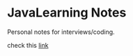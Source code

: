 # JavaLearning Notes 
Personal notes for interviews/coding.

check this [link](https://github.com/pogo420/JavaLearning/wiki)
